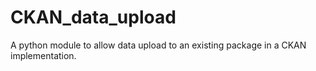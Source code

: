 # CKAN_data_upload

A python module to allow data upload to an existing package in a CKAN implementation.